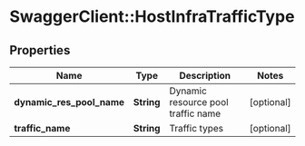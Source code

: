 # SwaggerClient::HostInfraTrafficType

## Properties
Name | Type | Description | Notes
------------ | ------------- | ------------- | -------------
**dynamic_res_pool_name** | **String** | Dynamic resource pool traffic name | [optional] 
**traffic_name** | **String** | Traffic types | [optional] 


